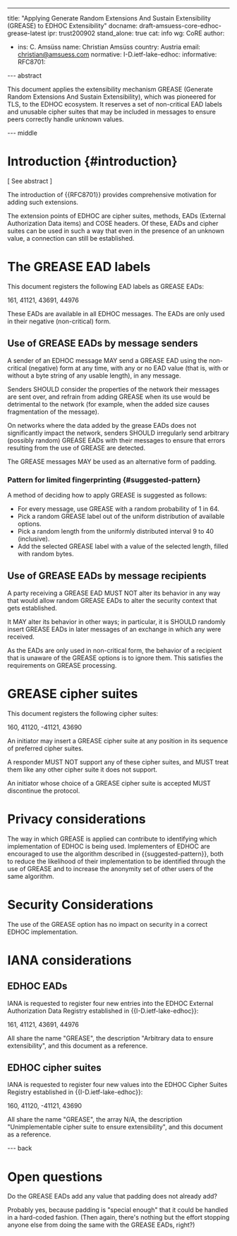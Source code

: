 ---
title: "Applying Generate Random Extensions And Sustain Extensibility (GREASE) to EDHOC Extensibility"
docname: draft-amsuess-core-edhoc-grease-latest
ipr: trust200902
stand_alone: true
cat: info
wg: CoRE
author:
- ins: C. Amsüss
  name: Christian Amsüss
  country: Austria
  email: christian@amsuess.com
normative:
  I-D.ietf-lake-edhoc:
informative:
  RFC8701:


--- abstract

This document applies the extensibility mechanism GREASE (Generate Random Extensions And Sustain Extensibility),
which was pioneered for TLS,
to the EDHOC ecosystem.
It reserves a set of non-critical EAD labels and unusable cipher suites
that may be included in messages
to ensure peers correctly handle unknown values.

--- middle

# Introduction {#introduction}

\[ See abstract \]

The introduction of {{RFC8701}} provides comprehensive motivation for adding such extensions.

The extension points of EDHOC are
cipher suites,
methods,
EADs (External Authorization Data items)
and COSE headers.
Of these,
EADs and cipher suites
can be used in such a way that even in the presence of an unknown value,
a connection can still be established.

# The GREASE EAD labels

This document registers the following EAD labels as GREASE EADs:

161, 41121, 43691, 44976

These EADs are available in all EDHOC messages.
The EADs are only used in their negative (non-critical) form.

## Use of GREASE EADs by message senders

A sender of an EDHOC message MAY send a GREASE EAD using the non-critical (negative) form at any time,
with any or no EAD value (that is, with or without a byte string of any usable length),
in any message.

Senders SHOULD consider the properties of the network their messages are sent over,
and refrain from adding GREASE when its use would be detrimental to the network
(for example, when the added size causes fragmentation of the message).

On networks where the data added by the grease EADs does not significantly impact the network,
senders SHOULD irregularly send arbitrary (possibly random) GREASE EADs with their messages
to ensure that errors resulting from the use of GREASE are detected.

The GREASE messages MAY be used as an alternative form of padding.

### Pattern for limited fingerprinting {#suggested-pattern}

A method of deciding how to apply GREASE is suggested as follows:

* For every message, use GREASE with a random probability of 1 in 64.
* Pick a random GREASE label out of the uniform distribution of available options.
* Pick a random length from the uniformly distributed interval 9 to 40 (inclusive).
* Add the selected GREASE label with a value of the selected length,
  filled with random bytes.

## Use of GREASE EADs by message recipients

A party receiving a GREASE EAD MUST NOT alter its behavior
in any way that would allow random GREASE EADs
to alter the security context that gets established.

It MAY alter its behavior in other ways;
in particular, it is SHOULD randomly insert GREASE EADs
in later messages of an exchange in which any were received.

As the EADs are only used in non-critical form,
the behavior of a recipient that is unaware of the GREASE options
is to ignore them.
This satisfies the requirements on GREASE processing.

# GREASE cipher suites

This document registers the following cipher suites:

160, 41120, -41121, 43690

An initiator may insert a GREASE cipher suite
at any position in its sequence of preferred cipher suites.

A responder MUST NOT support any of these cipher suites,
and MUST treat them like any other cipher suite it does not support.

An initiator whose choice of a GREASE cipher suite is accepted
MUST discontinue the protocol.

# Privacy considerations

The way in which GREASE is applied
can contribute to identifying which implementation of EDHOC
is being used.
Implementers of EDHOC are encouraged to use the algorithm described in {{suggested-pattern}},
both to reduce the likelihood of their implementation to be identified through the use of GREASE
and to increase the anonymity set of other users of the same algorithm.

# Security Considerations

The use of the GREASE option has no impact on security
in a correct EDHOC implementation.

# IANA considerations

## EDHOC EADs

IANA is requested to register
four new entries into the EDHOC External Authorization Data Registry
established in {{I-D.ietf-lake-edhoc}}:

161, 41121, 43691, 44976

All share the name "GREASE",
the description "Arbitrary data to ensure extensibility",
and this document as a reference.

## EDHOC cipher suites

IANA is requested to register
four new values into the EDHOC Cipher Suites Registry
established in {{I-D.ietf-lake-edhoc}}:

160, 41120, -41121, 43690

All share the name "GREASE",
the array N/A,
the description "Unimplementable cipher suite to ensure extensibility",
and this document as a reference.

--- back

# Open questions

Do the GREASE EADs add any value that padding does not already add?

Probably yes, because padding is "special enough" that it could be handled in a hard-coded fashion.
(Then again, there's nothing but the effort stopping anyone else from doing the same with the GREASE EADs, right?)
